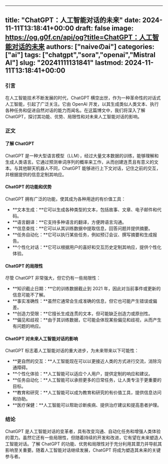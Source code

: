 
---
title: "ChatGPT：人工智能对话的未来"
date: 2024-11-11T13:18:41+00:00
draft: false
image: https://og.g0f.cn/api/og?title=ChatGPT：人工智能对话的未来
authors: ["naiveのai"]
categories: ["ai"]
tags: ["chatgpt","sora","openai","Mistral AI"]
slug: "20241111131841"
lastmod: 2024-11-11T13:18:41+00:00
---
### 引言

在人工智能技术不断发展的时代，ChatGPT 横空出世，作为一种革命性的对话式人工智能，引起了广泛关注。它由 OpenAI 开发，以其生成类似人类文本、执行各种任务和促进自然对话的能力而闻名。在这篇博文中，我们将深入了解 ChatGPT，探讨其功能、优势、局限性和对未来人工智能对话的影响。

### 正文

#### 了解 ChatGPT

ChatGPT 是一种大型语言模型（LLM），经过大量文本数据的训练，能够理解和生成人类语言。它通过预测单词序列的概率来工作，从而创建连贯且有意义的文本。与其他聊天机器人不同，ChatGPT 能够进行上下文对话，记住之前的交互，并根据提供的信息定制其响应。

#### ChatGPT 的功能和优势

ChatGPT 拥有广泛的功能，使其成为各种用途的有价值工具：

- **文本生成：**它可以生成各种类型的文本，包括故事、文章、电子邮件和代码。
- **语言翻译：**它支持多种语言的翻译，方便跨语言沟通。
- **信息查找：**它可以从其训练数据中提取信息，回答问题并提供摘要。
- **任务自动化：**它可以执行某些任务，例如预订会议、撰写摘要和生成报告。
- **个性化对话：**它可以根据用户的喜好和交互历史定制其响应，提供个性化体验。

#### ChatGPT 的局限性

尽管 ChatGPT 非常强大，但它仍有一些局限性：

- **知识截止日期：**它的训练数据截止到 2021 年，因此对当前事件或更新的信息可能不了解。
- **事实准确性：**虽然它通常会生成准确的信息，但它也可能产生错误或偏差。
- **创造力受限：**它擅长生成连贯的文本，但可能缺乏创造力或原创性。
- **偏见和歧视：**由于其训练数据，它可能会体现某些偏见和歧视，从而产生有问题的响应。

#### ChatGPT 对未来人工智能对话的影响

ChatGPT 标志着人工智能对话的重大进步，为未来带来以下可能性：

- **更自然的交互：**人工智能现在可以以更接近人类的方式进行交流，消除沟通障碍。
- **个性化体验：**人工智能可以适应个人用户，提供定制的响应和建议。
- **任务自动化：**人工智能可以承担更多的日常任务，让人类专注于更重要的目标。
- **教育和研究：**人工智能可以成为教育和研究的有价值工具，提供信息访问和协助。
- **医疗保健：**人工智能可以帮助诊断疾病、提供治疗建议和提高患者护理。

### 结论

ChatGPT 是人工智能对话的变革者，具有改变沟通、自动化任务和增强人类体验的潜力。虽然它还有一些局限性，但随着持续的开发和改进，它有望在未来塑造人工智能对话。了解 ChatGPT 的功能、优势和局限性对于充分利用其潜力并导航其影响至关重要。随着人工智能对话继续发展，ChatGPT 将成为塑造其未来的关键参与者。